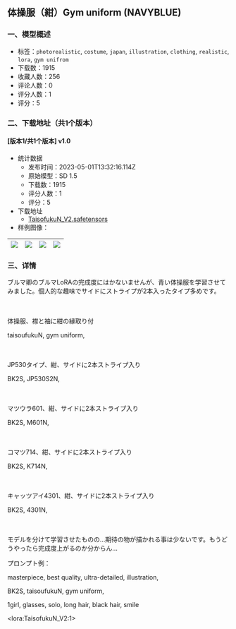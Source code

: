 ## 体操服（紺）Gym uniform (NAVYBLUE)
### 一、模型概述

- 标签：`photorealistic`, `costume`, `japan`, `illustration`, `clothing`, `realistic`, `lora`, `gym unifrom`
- 下载数：1915
- 收藏人数：256
- 评论人数：0
- 评分人数：1
- 评分：5

### 二、下载地址（共1个版本）

#### [版本1/共1个版本] v1.0

- 统计数据
  - 发布时间：2023-05-01T13:32:16.114Z
  - 原始模型：SD 1.5
  - 下载数：1915
  - 评分人数：1
  - 评分：5
- 下载地址
  - [TaisofukuN_V2.safetensors](https://civitai.com/api/download/models/59765)
- 样例图像：

| <img src="https://image.civitai.com/xG1nkqKTMzGDvpLrqFT7WA/83fdcf2d-55d9-4449-4bc1-277db0567f00/width=450/658520.jpeg" /> | <img src="https://image.civitai.com/xG1nkqKTMzGDvpLrqFT7WA/340282b8-ffea-4f79-037c-942e4d522000/width=450/652187.jpeg" /> | <img src="https://image.civitai.com/xG1nkqKTMzGDvpLrqFT7WA/44946950-e226-4af7-3d18-321681cac000/width=450/658529.jpeg" /> | <img src="https://image.civitai.com/xG1nkqKTMzGDvpLrqFT7WA/8b7873dd-fe4a-404f-39da-3b8c63d71900/width=450/658537.jpeg" /> |
| ---- | ---- | ---- | ---- |


### 三、详情
<p>ブルマ卿のブルマLoRAの完成度にはかないませんが、青い体操服を学習させてみました。個人的な趣味でサイドにストライプが2本入ったタイプ多めです。</p><p>　</p><p>体操服、襟と袖に紺の縁取り付</p><p>taisoufukuN, gym uniform,</p><p>　</p><p>JP530タイプ、紺、サイドに2本ストライプ入り</p><p>BK2S, JP530S2N,</p><p>　</p><p>マツウラ601、紺、サイドに2本ストライプ入り</p><p>BK2S, M601N,</p><p>　</p><p>コマツ714、紺、サイドに2本ストライプ入り</p><p>BK2S, K714N,</p><p>　</p><p>キャッツアイ4301、紺、サイドに2本ストライプ入り</p><p>BK2S, 4301N, </p><p>　</p><p>モデルを分けて学習させたものの…期待の物が描かれる事は少ないです。もうどうやったら完成度上がるのか分からん…</p><p>プロンプト例：</p><p>masterpiece, best quality, ultra-detailed, illustration,</p><p>BK2S, taisoufukuN, gym uniform,</p><p>1girl, glasses, solo, long hair, black hair, smile</p><p>&lt;lora:TaisofukuN_V2:1&gt;</p>